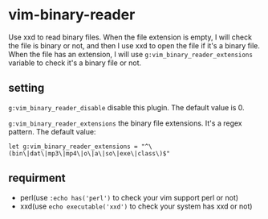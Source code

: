 # vim-binary-reader
Use xxd to read binary files. 
When the file extension is empty, I will check the file is binary or not, 
and then I use xxd to open the file if it's a binary file.
When the file has an extension, I will use `g:vim_binary_reader_extensions` 
variable to check it's a binary file or not. 

## setting
`g:vim_binary_reader_disable` disable this plugin.
The default value is 0. 

`g:vim_binary_reader_extensions` the binary file extensions. It's a regex pattern. 
The default value:
```viml
let g:vim_binary_reader_extensions = "^\(bin\|dat\|mp3\|mp4\|o\|a\|so\|exe\|class\)$"
```

## requirment
- perl(use `:echo has('perl')` to check your vim support perl or not)
- xxd(use `echo executable('xxd')` to check your system has xxd or not)


